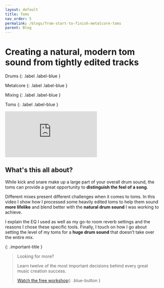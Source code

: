 ```yaml
---
layout: default
title: Toms
nav_order: 5
permalink: /blogs/from-start-to-finish-metalcore-toms
parent: Blog
---
```


# Creating a natural, modern tom sound from tightly edited tracks

Drums
{: .label .label-blue }

Metalcore
{: .label .label-blue }

Mixing
{: .label .label-blue }

Toms
{: .label .label-blue }

<div class="video-container">
  <iframe src="https://www.youtube-nocookie.com/embed/QH8cYJvfEpU?rel=0" title="YouTube video player" frameborder="0" allow="accelerometer; autoplay; clipboard-write; encrypted-media; gyroscope; picture-in-picture" allowfullscreen></iframe>
</div>

## What's this all about?

While kick and snare make up a large part of your overall drum sound, the toms can provide a great opportunity to **distinguish the feel of a song**.

Different mixes present different challenges when it comes to toms. In this video I show how I processed some heavily edited toms to help them sound **more lifelike** and blend better with the **natural drum sound** I was working to achieve.

I explain the EQ I used as well as my go-to room reverb settings and the reasons I chose these specific tools. Finally, I touch on how I go about setting the level of my toms for a **huge drum sound** that doesn’t take over the entire mix.

{: .important-title }
> Looking for more?
>
> Learn twelve of the most important decisions behind every great music creation success.
>
> [Watch the free workshop](/workshop){: .blue-button }
